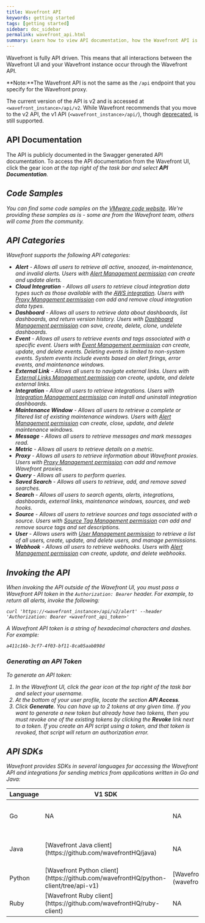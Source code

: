 ```yaml
---
title: Wavefront API
keywords: getting started
tags: [getting started]
sidebar: doc_sidebar
permalink: wavefront_api.html
summary: Learn how to view API documentation, how the Wavefront API is organized, and how to invoke the API.
---
```


Wavefront is fully API driven. This means that all interactions between the Wavefront UI and your Wavefront instance occur through the Wavefront API.

**Note:**The Wavefront API is not the same as the `/api` endpoint that you specify for the Wavefront proxy. 

The current version of the API is v2 and is accessed at `<wavefront_instance>/api/v2`. While Wavefront recommends that you move to the v2 API, the v1 API (`<wavefront_instance>/api/`), though [deprecated](wavefront_obsolescence_policy.html), is still supported.

## API Documentation

The API is publicly documented in the Swagger generated API documentation. To access the API documentation from the Wavefront UI, click the gear icon <i class="fa fa-cog"/> at the top right of the task bar and select **API Documentation**.

## Code Samples

You can find some code samples on the [VMware code website](https://code.vmware.com/samples?categories=Sample&tags=wavefront). We're providing these samples as is - some are from the Wavefront team, others will come from the community.

## API Categories
Wavefront supports the following API categories:

- **Alert** - Allows all users to retrieve all active, snoozed, in-maintenance, and invalid alerts. Users with [Alert Management permission](permissions_overview.html) can create and update alerts.
- **Cloud Integration** - Allows all users to retrieve cloud integration data types such as those available with the [AWS integration](integrations_aws_metrics.html). Users with [Proxy Management permission](permissions_overview.html) can add and remove cloud integration data types.
- **Dashboard** - Allows all users to retrieve data about dashboards, list dashboards, and return version history. Users with [Dashboard Management permission](permissions_overview.html) can save, create, delete, clone, undelete dashboards.
- **Event** - Allows all users to retrieve events and tags associated with a specific event. Users with [Event Management permission](permissions_overview.html) can create, update, and delete events. Deleting events is limited to non-system events. System events include events based on alert firings, error events, and maintenance windows.
- **External Link** - Allows all users to navigate external links. Users with [External Links Management permission](permissions_overview.html) can create, update, and delete external links.
- **Integration** - Allow all users to retrieve integrations. Users with [Integration Management permission](permissions_overview.html) can install and uninstall integration dashboards.
- **Maintenance Window** - Allows all users to retrieve a complete or filtered list of existing maintenance windows. Users with [Alert Management permission](permissions_overview.html) can create, close, update, and delete maintenance windows.
- **Message** - Allows all users to retrieve messages and mark messages read.
- **Metric** - Allows all users to retrieve details on a metric.
- **Proxy** - Allows all users to retrieve information about Wavefront proxies. Users with [Proxy Management permission](permissions_overview.html) can add and remove Wavefront proxies.
- **Query** - Allows all users to perform queries.
- **Saved Search** - Allows all users to retrieve, add, and remove saved searches.
- **Search** - Allows all users to search agents, alerts, integrations, dashboards, external links, maintenance windows, sources, and web hooks.
- **Source** - Allows all users to retrieve sources and tags associated with a source. Users with [Source Tag Management permission](permissions_overview.html) can add and remove source tags and set descriptions.
- **User** - Allows users with [User Management permission](permissions_overview.html) to retrieve a list of all users, create, update, and delete users, and manage permissions.
- **Webhook** - Allows all users to retrieve webhooks. Users with [Alert Management permission](permissions_overview.html) can create, update, and delete webhooks.


## Invoking the API

When invoking the API outside of the Wavefront UI, you must pass a Wavefront API token in the `Authorization: Bearer` header. For example, to return all alerts, invoke the following:

```shell
curl 'https://<wavefront_instance>/api/v2/alert' --header 'Authorization: Bearer <wavefront_api_token>'
```
A Wavefront API token is a string of hexadecimal characters and dashes. For example:

```
a411c16b-3cf7-4f03-bf11-8ca05aab898d
```

### Generating an API Token

To generate an API token:

1. In the Wavefront UI, click the gear icon <i class="fa fa-cog"/>  at the top right of the task bar and select your username.
1. At the bottom of your user profile, locate the section **API Access**.
1. Click **Generate**. You can have up to 2 tokens at any given time. If you want to generate a new token but already have two tokens, then you must revoke one of the existing tokens by clicking the **Revoke** link next to a token. If you create an API script using a token, and that token is revoked, that script will return an authorization error.

## API SDKs

Wavefront provides SDKs in several languages for accessing the Wavefront API and integrations for sending metrics from applications written in Go and Java:

<table style="width: 100%;">
<colgroup>
<col width="10%"/>
<col width="30%"/>
<col width="30%"/>
<col width="30%"/>
</colgroup>
<thead>
<tr><th>Language</th><th>V1 SDK</th><th>V2 SDK</th><th>Metrics</th></tr>
</thead>
<tbody>
<tr>
<td>Go</td>
<td>NA</td>
<td>NA</td>
<td markdown="span">[Go Metrics Integration](integrations.html#in-product-integrations)</td>
</tr>
<tr>
<td>Java</td>
<td markdown="span">[Wavefront Java client](https://github.com/wavefrontHQ/java)</td>
<td>NA</td>
<td markdown="span">[DropWizard Java Metrics Integration](integrations.html#in-product-integrations)</td>
</tr>
<tr>
<td>Python</td>
<td markdown="span">[Wavefront Python client](https://github.com/wavefrontHQ/python-client/tree/api-v1)</td>
<td markdown="span">[Wavefront Python client](wavefront_api_python.html)</td>
<td>NA</td>
</tr>
<tr>
<td>Ruby</td>
<td markdown="span">[Wavefront Ruby client](https://github.com/wavefrontHQ/ruby-client)</td>
<td>NA</td>
<td>NA</td>
</tr>
</tbody>
</table>
